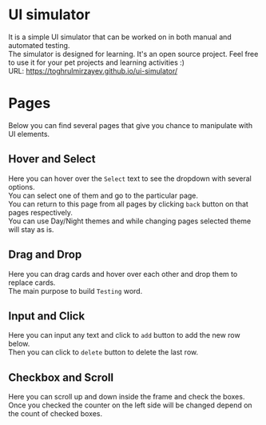 # UI simulator
It is a simple UI simulator that can be worked on in both manual and automated testing. \
The simulator is designed for learning. It's an open source project. Feel free to use it for your pet projects and learning activities :) \
URL: https://toghrulmirzayev.github.io/ui-simulator/

# Pages
Below you can find several pages that give you chance to manipulate with UI elements.

## Hover and Select
Here you can hover over the `Select` text to see the dropdown with several options. \
You can select one of them and go to the particular page. \
You can return to this page from all pages by clicking `back` button on that pages respectively. \
You can use Day/Night themes and while changing pages selected theme will stay as is. 

## Drag and Drop
Here you can drag cards and hover over each other and drop them to replace cards. \
The main purpose to build `Testing` word. 

## Input and Click
Here you can input any text and click to `add` button to add the new row below. \
Then you can click to `delete` button to delete the last row. 

## Checkbox and Scroll
Here you can scroll up and down inside the frame and check the boxes. \
Once you checked the counter on the left side will be changed depend on the count of checked boxes. 